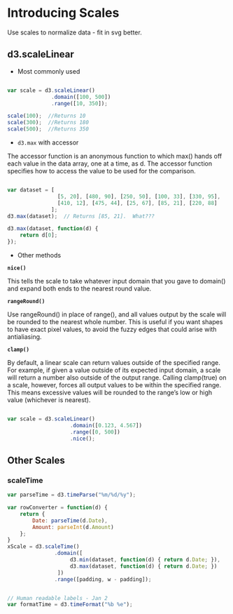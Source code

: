 # Introducing Scales

Use scales to normalize data - fit in svg better.

## d3.scaleLinear

- Most commonly used

```javascript

var scale = d3.scaleLinear()
              .domain([100, 500])
              .range([10, 350]);

scale(100);  //Returns 10
scale(300);  //Returns 180
scale(500);  //Returns 350

```
- `d3.max` with accessor

The accessor function is an anonymous function to which max() hands off each value in the data array, one at a time, as d. The accessor function specifies how to access the value to be used for the comparison.

```javascript

var dataset = [
                [5, 20], [480, 90], [250, 50], [100, 33], [330, 95],
                [410, 12], [475, 44], [25, 67], [85, 21], [220, 88]
              ];
d3.max(dataset);  // Returns [85, 21].  What???

d3.max(dataset, function(d) {
    return d[0];
});


```

- Other methods

 **`nice()`**

This tells the scale to take whatever input domain that you gave to domain() and expand both ends to the nearest round value. 

 **`rangeRound()`**
    
Use rangeRound() in place of range(), and all values output by the scale will be rounded to the nearest whole number. 
This is useful if you want shapes to have exact pixel values, to avoid the fuzzy edges that could arise with antialiasing.

 **`clamp()`**
 
By default, a linear scale can return values outside of the specified range. 
For example, if given a value outside of its expected input domain, a scale will return a number also outside of the output range. 
Calling clamp(true) on a scale, however, forces all output values to be within the specified range. 
This means excessive values will be rounded to the range’s low or high value (whichever is nearest).

```javascript

var scale = d3.scaleLinear()
                    .domain([0.123, 4.567])
                    .range([0, 500])
                    .nice();

```


## Other Scales

### scaleTime

```javascript
var parseTime = d3.timeParse("%m/%d/%y");

var rowConverter = function(d) {
	return {
		Date: parseTime(d.Date),
		Amount: parseInt(d.Amount)
	};
}
xScale = d3.scaleTime()
			   .domain([
					d3.min(dataset, function(d) { return d.Date; }),
					d3.max(dataset, function(d) { return d.Date; })
				])
			   .range([padding, w - padding]);


// Human readable labels - Jan 2
var formatTime = d3.timeFormat("%b %e");

```



    


